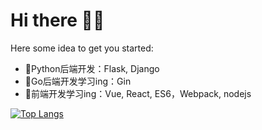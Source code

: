 # Hi there 🙋‍♂️

Here some idea to get you started:
 
* 🍕Python后端开发：Flask, Django
* 🍔Go后端开发学习ing：Gin
* 🍟前端开发学习ing：Vue, React, ES6，Webpack, nodejs


[![Top Langs](https://github-readme-stats.vercel.app/api/top-langs/?username=aoteman5255661&layout=compact)](https://github.com/anuraghazra/github-readme-stats)